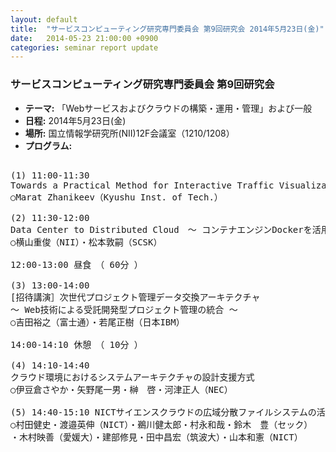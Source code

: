 ```yaml
---
layout: default
title:  "サービスコンピューティング研究専門委員会 第9回研究会 2014年5月23日(金)"
date:   2014-05-23 21:00:00 +0900
categories: seminar report update
---
```


### サービスコンピューティング研究専門委員会 第9回研究会
- __テーマ:__ 「Webサービスおよびクラウドの構築・運用・管理」および一般
- __日程:__ 2014年5月23日(金)
- __場所:__ 国立情報学研究所(NII)12F会議室（1210/1208）
- __プログラム:__

<pre>

(1) 11:00-11:30
Towards a Practical Method for Interactive Traffic Visualizations in Data Centers
○Marat Zhanikeev（Kyushu Inst. of Tech.）

(2) 11:30-12:00
Data Center to Distributed Cloud　～ コンテナエンジンDockerを活用したクラウド連携 ～
○横山重俊（NII）・松本敦嗣（SCSK） 

12:00-13:00 昼食　（ 60分 ） 

(3) 13:00-14:00
[招待講演］次世代プロジェクト管理データ交換アーキテクチャ
～ Web技術による受託開発型プロジェクト管理の統合 ～
○吉田裕之（富士通）・若尾正樹（日本IBM） 

14:00-14:10 休憩　（ 10分 ） 

(4) 14:10-14:40
クラウド環境におけるシステムアーキテクチャの設計支援方式
○伊豆倉さやか・矢野尾一男・榊　啓・河津正人（NEC） 

(5) 14:40-15:10 NICTサイエンスクラウドの広域分散ファイルシステムの活用
○村田健史・渡邉英伸（NICT）・鵜川健太郎・村永和哉・鈴木　豊（セック）
・木村映善（愛媛大）・建部修見・田中昌宏（筑波大）・山本和憲（NICT）
</pre>

